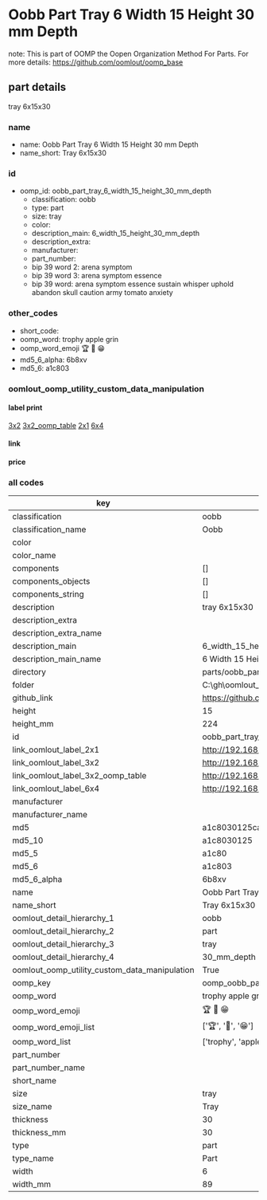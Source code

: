 # Oobb Part Tray 6 Width 15 Height 30 mm Depth  

note: This is part of OOMP the Oopen Organization Method For Parts. For more details: https://github.com/oomlout/oomp_base

##  part details
  



tray 6x15x30



### name
* name: Oobb Part Tray 6 Width 15 Height 30 mm Depth
* name_short: Tray 6x15x30 
### id
* oomp_id: oobb_part_tray_6_width_15_height_30_mm_depth
  * classification: oobb
  * type: part
  * size: tray
  * color: 
  * description_main: 6_width_15_height_30_mm_depth
  * description_extra: 
  * manufacturer: 
  * part_number: 
  * bip 39 word 2: arena symptom
  * bip 39 word 3: arena symptom essence
  * bip 39 word: arena symptom essence sustain whisper uphold abandon skull caution army tomato anxiety

### other_codes
* short_code: 
* oomp_word: trophy apple grin
* oomp_word_emoji :trophy: :apple: :grin:
* md5_6_alpha: 6b8xv
* md5_6: a1c803






### oomlout_oomp_utility_custom_data_manipulation
#### label print
[3x2](http://192.168.1.245:1112/?label=oomp%206b8xv)
[3x2_oomp_table](http://192.168.1.108:1112/?label=oomp%206b8xv)
[2x1](http://192.168.1.242:1112/?label=oomp%206b8xv)
[6x4](http://192.168.1.55:1112/?label=oomp%206b8xv)    

#### link

                              

#### price







### all codes 
| key | value |  
| --- | --- |  
| classification | oobb |  
| classification_name | Oobb |  
| color |  |  
| color_name |  |  
| components | [] |  
| components_objects | [] |  
| components_string | [] |  
| description | tray 6x15x30 |  
| description_extra |  |  
| description_extra_name |  |  
| description_main | 6_width_15_height_30_mm_depth |  
| description_main_name | 6 Width 15 Height 30 mm Depth |  
| directory | parts/oobb_part_tray_6_width_15_height_30_mm_depth |  
| folder | C:\gh\oomlout_oobb_version_4_generated_parts\parts\oobb_part_tray_6_width_15_height_30_mm_depth |  
| github_link | https://github.com/oomlout/oomlout_oomp_part_src/tree/main/parts/oobb_part_tray_6_width_15_height_30_mm_depth |  
| height | 15 |  
| height_mm | 224 |  
| id | oobb_part_tray_6_width_15_height_30_mm_depth |  
| link_oomlout_label_2x1 | http://192.168.1.242:1112/?label=oomp%206b8xv |  
| link_oomlout_label_3x2 | http://192.168.1.245:1112/?label=oomp%206b8xv |  
| link_oomlout_label_3x2_oomp_table | http://192.168.1.108:1112/?label=oomp%206b8xv |  
| link_oomlout_label_6x4 | http://192.168.1.55:1112/?label=oomp%206b8xv |  
| manufacturer |  |  
| manufacturer_name |  |  
| md5 | a1c8030125cac003bb7d4dae9ab7205b |  
| md5_10 | a1c8030125 |  
| md5_5 | a1c80 |  
| md5_6 | a1c803 |  
| md5_6_alpha | 6b8xv |  
| name | Oobb Part Tray 6 Width 15 Height 30 mm Depth |  
| name_short | Tray 6x15x30  |  
| oomlout_detail_hierarchy_1 | oobb |  
| oomlout_detail_hierarchy_2 | part |  
| oomlout_detail_hierarchy_3 | tray |  
| oomlout_detail_hierarchy_4 | 30_mm_depth |  
| oomlout_oomp_utility_custom_data_manipulation | True |  
| oomp_key | oomp_oobb_part_tray_6_width_15_height_30_mm_depth |  
| oomp_word | trophy apple grin |  
| oomp_word_emoji | :trophy: :apple: :grin: |  
| oomp_word_emoji_list | [':trophy:', ':apple:', ':grin:'] |  
| oomp_word_list | ['trophy', 'apple', 'grin'] |  
| part_number |  |  
| part_number_name |  |  
| short_name |  |  
| size | tray |  
| size_name | Tray |  
| thickness | 30 |  
| thickness_mm | 30 |  
| type | part |  
| type_name | Part |  
| width | 6 |  
| width_mm | 89 |  
